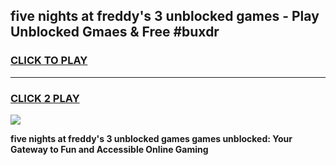 
## five nights at freddy's 3 unblocked games - Play Unblocked Gmaes & Free #buxdr
<h3>
<a href="https://news.freeplayer.one?title=five_nights_at_freddy's_3_unblocked_games&ref=03M">CLICK TO PLAY</a></h3>
<hr>

<h3>
<a href="https://news.freeplayer.one?title=five_nights_at_freddy's_3_unblocked_games&ref=03M">CLICK 2 PLAY</a>
  
</h3>

<a href="https://news.freeplayer.one?title=five_nights_at_freddy's_3_unblocked_games&ref=03M"><img src="https://clearcache.store/games.png"></a>


**five nights at freddy's 3 unblocked games games unblocked: Your Gateway to Fun and Accessible Online Gaming**
